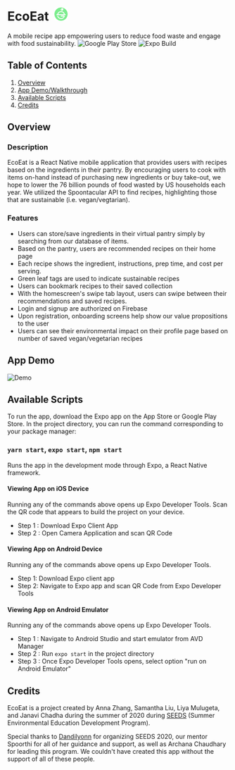 # EcoEat &nbsp;<img src="/assets/icon.png" height=30/>
A mobile recipe app empowering users to reduce food waste and engage with food sustainability.
![Google Play Store](https://play.google.com/store/apps/details?id=com.codegreen.ecoeat)
![Expo Build](https://expo.io/@annazhang2002/ecoeat)

## Table of Contents
1. [Overview](#Overview)
2. [App Demo/Walkthrough](#App-Demo)
3. [Available Scripts](#Available-Scripts)
4. [Credits](#Credits)

## Overview
### Description
EcoEat is a React Native mobile application that provides users with recipes based on the ingredients in their pantry. By encouraging users to cook with items on-hand instead of purchasing new ingredients or buy take-out, we hope to lower the 76 billion pounds of food wasted by US households each year. We utilized the Spoontacular API to find recipes, highlighting those that are sustainable (i.e. vegan/vegtarian). 

### Features
* Users can store/save ingredients in their virtual pantry simply by searching from our database of items. 
* Based on the pantry, users are recommended recipes on their home page
* Each recipe shows the ingredient, instructions, prep time, and cost per serving.
* Green leaf tags are used to indicate sustainable recipes 
* Users can bookmark recipes to their saved collection
* With the homescreen's swipe tab layout, users can swipe between their recommendations and saved recipes. 
* Login and signup are authorized on Firebase
* Upon registration, onboarding screens help show our value propositions to the user
* Users can see their environmental impact on their profile page based on number of saved vegan/vegetarian recipes

## App Demo
![Demo](/assets/demo.gif)

## Available Scripts
To run the app, download the Expo app on the App Store or Google Play Store.
In the project directory, you can run the command corresponding to your package manager:

### `yarn start`, `expo start`, `npm start`

Runs the app in the development mode through Expo, a React Native framework.<br />

#### Viewing App on iOS Device

Running any of the commands above opens up Expo Developer Tools. Scan the QR code that appears to 
build the project on your device.

- Step 1 : Download Expo Client App 
- Step 2 : Open Camera Application and scan QR Code 

#### Viewing App on Android Device
Running any of the commands above opens up Expo Developer Tools. 

- Step 1: Download Expo client app 
- Step 2: Navigate to Expo app and scan QR Code from Expo Developer Tools 

#### Viewing App on Android Emulator 
Running any of the commands above opens up Expo Developer Tools. 

- Step 1 : Navigate to Android Studio and start emulator from AVD Manager
- Step 2 : Run ```expo start``` in the project directory
- Step 3 : Once Expo Developer Tools opens, select option "run on Android Emulator"

## Credits
EcoEat is a project created by Anna Zhang, Samantha Liu, Liya Mulugeta, and Janavi Chadha during the summer of 2020 during [SEEDS](http://www.dandilyonn.com/seeds.html) (​Summer Environmental Education Development Program). 

Special thanks to [Dandilyonn](http://www.dandilyonn.com/) for organizing SEEDS 2020, our mentor Spoorthi for all of her guidance and support, as well as Archana Chaudhary for leading this program. We couldn't have created this app without the support of all of these people.